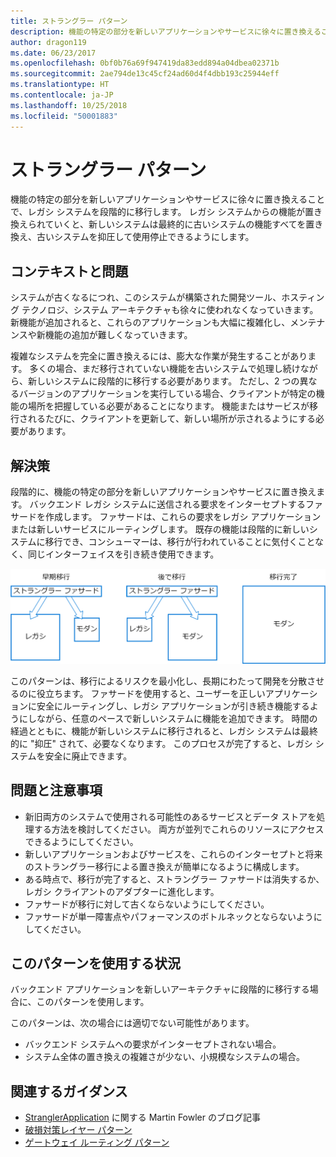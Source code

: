 ```yaml
---
title: ストラングラー パターン
description: 機能の特定の部分を新しいアプリケーションやサービスに徐々に置き換えることで、レガシ システムを段階的に移行します。
author: dragon119
ms.date: 06/23/2017
ms.openlocfilehash: 0bf0b76a69f947419da83edd894a04dbea02371b
ms.sourcegitcommit: 2ae794de13c45cf24ad60d4f4dbb193c25944eff
ms.translationtype: HT
ms.contentlocale: ja-JP
ms.lasthandoff: 10/25/2018
ms.locfileid: "50001883"
---
```

# <a name="strangler-pattern"></a>ストラングラー パターン

機能の特定の部分を新しいアプリケーションやサービスに徐々に置き換えることで、レガシ システムを段階的に移行します。 レガシ システムからの機能が置き換えられていくと、新しいシステムは最終的に古いシステムの機能すべてを置き換え、古いシステムを抑圧して使用停止できるようにします。 

## <a name="context-and-problem"></a>コンテキストと問題

システムが古くなるにつれ、このシステムが構築された開発ツール、ホスティング テクノロジ、システム アーキテクチャも徐々に使われなくなっていきます。 新機能が追加されると、これらのアプリケーションも大幅に複雑化し、メンテナンスや新機能の追加が難しくなっていきます。

複雑なシステムを完全に置き換えるには、膨大な作業が発生することがあります。 多くの場合、まだ移行されていない機能を古いシステムで処理し続けながら、新しいシステムに段階的に移行する必要があります。 ただし、2 つの異なるバージョンのアプリケーションを実行している場合、クライアントが特定の機能の場所を把握している必要があることになります。 機能またはサービスが移行されるたびに、クライアントを更新して、新しい場所が示されるようにする必要があります。

## <a name="solution"></a>解決策

段階的に、機能の特定の部分を新しいアプリケーションやサービスに置き換えます。 バックエンド レガシ システムに送信される要求をインターセプトするファサードを作成します。 ファサードは、これらの要求をレガシ アプリケーションまたは新しいサービスにルーティングします。 既存の機能は段階的に新しいシステムに移行でき、コンシューマーは、移行が行われていることに気付くことなく、同じインターフェイスを引き続き使用できます。

![](./_images/strangler.png)  

このパターンは、移行によるリスクを最小化し、長期にわたって開発を分散させるのに役立ちます。 ファサードを使用すると、ユーザーを正しいアプリケーションに安全にルーティングし、レガシ アプリケーションが引き続き機能するようにしながら、任意のペースで新しいシステムに機能を追加できます。 時間の経過とともに、機能が新しいシステムに移行されると、レガシ システムは最終的に "抑圧" されて、必要なくなります。 このプロセスが完了すると、レガシ システムを安全に廃止できます。

## <a name="issues-and-considerations"></a>問題と注意事項

- 新旧両方のシステムで使用される可能性のあるサービスとデータ ストアを処理する方法を検討してください。 両方が並列でこれらのリソースにアクセスできるようにしてください。
- 新しいアプリケーションおよびサービスを、これらのインターセプトと将来のストラングラー移行による置き換えが簡単になるように構成します。
- ある時点で、移行が完了すると、ストラングラー ファサードは消失するか、レガシ クライアントのアダプターに進化します。
- ファサードが移行に対して古くならないようにしてください。
- ファサードが単一障害点やパフォーマンスのボトルネックとならないようにしてください。

## <a name="when-to-use-this-pattern"></a>このパターンを使用する状況

バックエンド アプリケーションを新しいアーキテクチャに段階的に移行する場合に、このパターンを使用します。

このパターンは、次の場合には適切でない可能性があります。

- バックエンド システムへの要求がインターセプトされない場合。
- システム全体の置き換えの複雑さが少ない、小規模なシステムの場合。

## <a name="related-guidance"></a>関連するガイダンス

- [StranglerApplication](https://www.martinfowler.com/bliki/StranglerApplication.html) に関する Martin Fowler のブログ記事
- [破損対策レイヤー パターン](./anti-corruption-layer.md)
- [ゲートウェイ ルーティング パターン](./gateway-routing.md)


 

